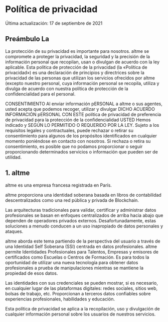 ﻿# Política de privacidad


Última actualización: 17 de septiembre de 2021


## Preámbulo La


La protección de su privacidad es importante para nosotros. altme se compromete a proteger la privacidad, la seguridad y la precisión de la información personal que recopilan, usan o divulgan de acuerdo con la ley aplicable. Esta política de protección de la privacidad (la «Política de privacidad») es una declaración de principios y directrices sobre la privacidad de las personas que utilizan los servicios ofrecidos por altme (excepto nuestro personal, cuya información personal se recopila, utiliza y divulga de acuerdo con nuestra política de protección de la confidencialidad para el personal.


CONSENTIMIENTO
Al enviar información pERSONAL a altme o sus agentes, usted acepta que podemos recoger, utilizar y divulgar DICHO ACUERDO INFORMACIÓN pERSONAL CON ESTE política de privacidad de preferencia de privacidad para la protección de la confidencialidad USTED Hemos indicado y SEGÚN LO PERMITIDO O REQUERIDO POR LA LEY. Sujeto a los requisitos legales y contractuales, puede rechazar o retirar su consentimiento para algunos de los propósitos identificados en cualquier momento poniéndose en contacto con nosotros. Si rechaza o retira su consentimiento, es posible que no podamos proporcionar o seguir proporcionando determinados servicios o información que pueden ser de utilidad.


## 1. altme


altme es una empresa francesa registrada en París.


altme proporciona una identidad soberana basada en libros de contabilidad descentralizados como una red pública y privada de Blockchain.


Las arquitecturas tradicionales para validar, certificar y administrar datos profesionales se basan en enfoques centralizados de arriba hacia abajo que dependen de operadores privados externos. Desafortunadamente, estas soluciones a menudo conducen a un uso inapropiado de datos personales y ataques.


altme aborda este tema partiendo de la perspectiva del usuario a través de una Identidad Self Soberana (SSI) centrada en datos profesionales. altme permite Identidades Profesionales para Talentos, Empresas y emisores de certificados como Escuelas o Centros de Formación.
Es para todos la oportunidad de utilizar una nueva tecnología para obtener datos profesionales a prueba de manipulaciones mientras se mantiene la propiedad de esos datos.


Las identidades con sus credenciales se pueden mostrar, si es necesario, en cualquier lugar de las plataformas digitales: redes sociales, sitios web, bolsas de trabajo, etc. Proporcionan a terceros datos confiables sobre experiencias profesionales, habilidades y educación.


Esta política de privacidad se aplica a la recopilación, uso y divulgación de cualquier información personal sobre los usuarios de nuestros servicios.